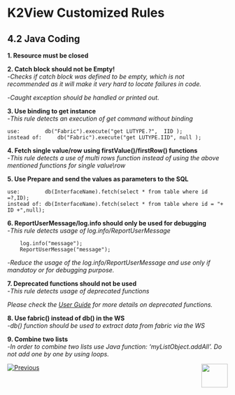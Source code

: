 # K2View Customized Rules

## 4.2	Java Coding

**1. Resource must be closed**


**2. Catch block should not be Empty!**  
   -*Checks if catch block was defined to be empty, which is not recommended as it will make it very hard to locate failures in code.*

   -*Caught exception should be handled or printed out.*


**3. Use binding to get instance**  
   -*This rule detects an execution of get command without binding*

	use: 		db("Fabric").execute("get LUTYPE.?",  IID );
	instead of: 	db("Fabric").execute("get LUTYPE.IID", null );



**4. Fetch single value/row using firstValue()/firstRow() functions**  
   -*This rule detects a use of multi rows function instead of using the above mentioned functions for single value\row*


**5. Use Prepare and send the values as parameters to the SQL**  

	use:		db(InterfaceName).fetch(select * from table where id =?,ID);
	instead of:	db(InterfaceName).fetch(select * from table where id = "+ ID +",null);

**6. ReportUserMessage/log.info should only be used for debugging**  
   -*This rule detects usage of log.info/ReportUserMessage*

		log.info("message");
		ReportUserMessage("message");

  -*Reduce the usage of the log.info/ReportUserMessage and use only if mandatoy or for debugging purpose.*

**7. Deprecated functions should not be used**  
   -*This rule detects usage of deprecated functions*
  	
   *Please check the [User Guide](https://docs.sonarqube.org/latest/instance-administration/quality-profiles/) for more details on deprecated functions.*

**8. Use fabric() instead of db(<fabricInterface>) in the WS**  
   -*db() function should be used to extract data from fabric via the WS*
	
**9. Combine two lists**  
   -*In order to combine two lists use Java function: ‘myListObject.addAll’. Do not add one by one by using loops.*
	

[![Previous](/articles/images/Previous.png)](/articles/COE/SonarQube/04_K2View_Customized_Rules/01_General_Rules.md)[<img align="right" width="60" height="54" src="/articles/images/Next.png">](/articles/COE/SonarQube/04_K2View_Customized_Rules/03_Cassandra.md)

